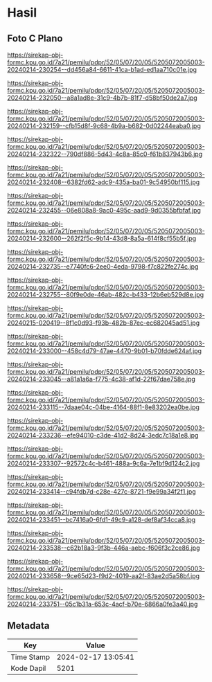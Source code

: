 # Hasil

## Foto C Plano

https://sirekap-obj-formc.kpu.go.id/7a21/pemilu/pdpr/52/05/07/20/05/5205072005003-20240214-230254--dd456a84-6611-41ca-b1ad-ed1aa710c01e.jpg

https://sirekap-obj-formc.kpu.go.id/7a21/pemilu/pdpr/52/05/07/20/05/5205072005003-20240214-232050--a8a1ad8e-31c9-4b7b-81f7-d58bf50de2a7.jpg

https://sirekap-obj-formc.kpu.go.id/7a21/pemilu/pdpr/52/05/07/20/05/5205072005003-20240214-232159--cfb15d8f-9c68-4b9a-b682-0d02244eaba0.jpg

https://sirekap-obj-formc.kpu.go.id/7a21/pemilu/pdpr/52/05/07/20/05/5205072005003-20240214-232322--790df886-5d43-4c8a-85c0-f61b837943b6.jpg

https://sirekap-obj-formc.kpu.go.id/7a21/pemilu/pdpr/52/05/07/20/05/5205072005003-20240214-232408--6382fd62-adc9-435a-ba01-9c54950bf115.jpg

https://sirekap-obj-formc.kpu.go.id/7a21/pemilu/pdpr/52/05/07/20/05/5205072005003-20240214-232455--06e808a8-9ac0-495c-aad9-9d0355bfbfaf.jpg

https://sirekap-obj-formc.kpu.go.id/7a21/pemilu/pdpr/52/05/07/20/05/5205072005003-20240214-232600--262f2f5c-9b14-43d8-8a5a-614f8cf55b5f.jpg

https://sirekap-obj-formc.kpu.go.id/7a21/pemilu/pdpr/52/05/07/20/05/5205072005003-20240214-232735--e7740fc6-2ee0-4eda-9798-f7c822fe274c.jpg

https://sirekap-obj-formc.kpu.go.id/7a21/pemilu/pdpr/52/05/07/20/05/5205072005003-20240214-232755--80f9e0de-46ab-482c-b433-12b6eb529d8e.jpg

https://sirekap-obj-formc.kpu.go.id/7a21/pemilu/pdpr/52/05/07/20/05/5205072005003-20240215-020419--8f1c0d93-f93b-482b-87ec-ec682045ad51.jpg

https://sirekap-obj-formc.kpu.go.id/7a21/pemilu/pdpr/52/05/07/20/05/5205072005003-20240214-233000--458c4d79-47ae-4470-9b01-b70fdde624af.jpg

https://sirekap-obj-formc.kpu.go.id/7a21/pemilu/pdpr/52/05/07/20/05/5205072005003-20240214-233045--a81a1a6a-f775-4c38-af1d-22f67dae758e.jpg

https://sirekap-obj-formc.kpu.go.id/7a21/pemilu/pdpr/52/05/07/20/05/5205072005003-20240214-233115--7daae04c-04be-4164-88f1-8e83202ea0be.jpg

https://sirekap-obj-formc.kpu.go.id/7a21/pemilu/pdpr/52/05/07/20/05/5205072005003-20240214-233236--efe94010-c3de-41d2-8d24-3edc7c18a1e8.jpg

https://sirekap-obj-formc.kpu.go.id/7a21/pemilu/pdpr/52/05/07/20/05/5205072005003-20240214-233307--92572c4c-b461-488a-9c6a-7e1bf9d124c2.jpg

https://sirekap-obj-formc.kpu.go.id/7a21/pemilu/pdpr/52/05/07/20/05/5205072005003-20240214-233414--c94fdb7d-c28e-427c-8721-f9e99a34f2f1.jpg

https://sirekap-obj-formc.kpu.go.id/7a21/pemilu/pdpr/52/05/07/20/05/5205072005003-20240214-233451--bc7416a0-6fd1-49c9-a128-def8af34cca8.jpg

https://sirekap-obj-formc.kpu.go.id/7a21/pemilu/pdpr/52/05/07/20/05/5205072005003-20240214-233538--c62b18a3-9f3b-446a-aebc-f606f3c2ce86.jpg

https://sirekap-obj-formc.kpu.go.id/7a21/pemilu/pdpr/52/05/07/20/05/5205072005003-20240214-233658--9ce65d23-f9d2-4019-aa2f-83ae2d5a58bf.jpg

https://sirekap-obj-formc.kpu.go.id/7a21/pemilu/pdpr/52/05/07/20/05/5205072005003-20240214-233751--05c1b31a-653c-4acf-b70e-6866a0fe3a40.jpg


## Metadata

| Key        | Value               |
| ---------- | ------------------- |
| Time Stamp | 2024-02-17 13:05:41 |
| Kode Dapil | 5201                |



